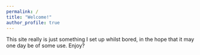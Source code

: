 ```yaml
---
permalink: /
title: "Welcome!"
author_profile: true
---
```

This site really is just something I set up whilst bored, in the hope that it may one day be of some use. Enjoy?
